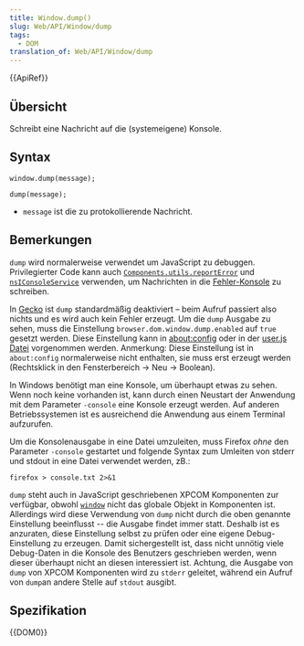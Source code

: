 ```yaml
---
title: Window.dump()
slug: Web/API/Window/dump
tags:
  - DOM
translation_of: Web/API/Window/dump
---
```

{{ApiRef}}

## Übersicht

Schreibt eine Nachricht auf die (systemeigene) Konsole.

## Syntax

    window.dump(message);

    dump(message);

- `message` ist die zu protokollierende Nachricht.

## Bemerkungen

`dump` wird normalerweise verwendet um JavaScript zu debuggen. Privilegierter Code kann auch [`Components.utils.reportError`](/en-US/docs/Components.utils.reportError "Components.utils.reportError") und [`nsIConsoleService`](/en-US/docs/XPCOM_Interface_Reference/nsIConsoleService "nsIConsoleService") verwenden, um Nachrichten in die [Fehler-Konsole](/de/docs/Error_Console "Error_Console") zu schreiben.

In [Gecko](/de/docs/Gecko "Gecko") ist `dump` standardmäßig deaktiviert – beim Aufruf passiert also nichts und es wird auch kein Fehler erzeugt. Um die `dump` Ausgabe zu sehen, muss die Einstellung `browser.dom.window.dump.enabled` auf `true` gesetzt werden. Diese Einstellung kann in [about:config](http://kb.mozillazine.org/About:config) oder in der [user.js Datei](http://kb.mozillazine.org/User.js_file) vorgenommen werden. Anmerkung: Diese Einstellung ist in `about:config` normalerweise nicht enthalten, sie muss erst erzeugt werden (Rechtsklick in den Fensterbereich -> Neu -> Boolean).

In Windows benötigt man eine Konsole, um überhaupt etwas zu sehen. Wenn noch keine vorhanden ist, kann durch einen Neustart der Anwendung mit dem Parameter `-console` eine Konsole erzeugt werden. Auf anderen Betriebssystemen ist es ausreichend die Anwendung aus einem Terminal aufzurufen.

Um die Konsolenausgabe in eine Datei umzuleiten, muss Firefox _ohne_ den Parameter `-console` gestartet und folgende Syntax zum Umleiten von stderr und stdout in eine Datei verwendet werden, zB.:

    firefox > console.txt 2>&1

`dump` steht auch in JavaScript geschriebenen XPCOM Komponenten zur verfügbar, obwohl [`window`](/en-US/docs/DOM/window "DOM/window") nicht das globale Objekt in Komponenten ist. Allerdings wird diese Verwendung von `dump` nicht durch die oben genannte Einstellung beeinflusst -- die Ausgabe findet immer statt. Deshalb ist es anzuraten, diese Einstellung selbst zu prüfen oder eine eigene Debug-Einstellung zu erzeugen. Damit sichergestellt ist, dass nicht unnötig viele Debug-Daten in die Konsole des Benutzers geschrieben werden, wenn dieser überhaupt nicht an diesen interessiert ist. Achtung, die Ausgabe von `dump` von XPCOM Komponenten wird zu `stderr` geleitet, während ein Aufruf von `dump`an andere Stelle auf `stdout` ausgibt.

## Spezifikation

{{DOM0}}
